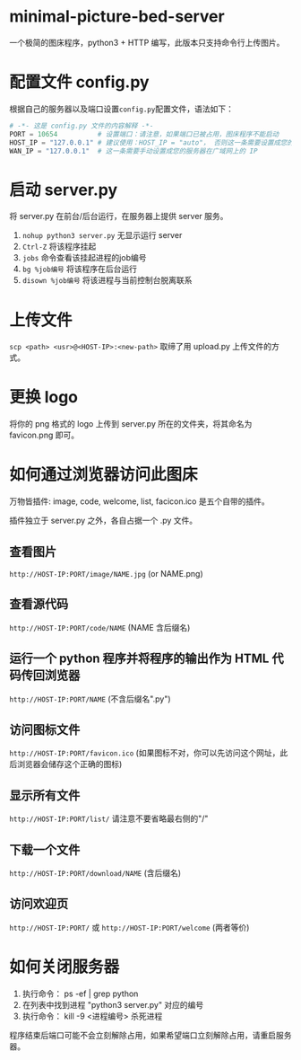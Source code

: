 # minimal-picture-bed-server
一个极简的图床程序，python3 + HTTP 编写，此版本只支持命令行上传图片。

# 配置文件 config.py
根据自己的服务器以及端口设置``config.py``配置文件，语法如下：

```python
# -*- 这是 config.py 文件的内容解释 -*-
PORT = 10654          # 设置端口：请注意，如果端口已被占用，图床程序不能启动
HOST_IP = "127.0.0.1" # 建议使用：HOST_IP = "auto"， 否则这一条需要设置成您的服务器在局域网中的 IP
WAN_IP = "127.0.0.1"  # 这一条需要手动设置成您的服务器在广域网上的 IP
```

# 启动 server.py
将 server.py 在前台/后台运行，在服务器上提供 server 服务。

1. ``nohup python3 server.py`` 无显示运行 server
2. ``Ctrl-Z`` 将该程序挂起
3. ``jobs`` 命令查看该挂起进程的job编号
4. ``bg %job编号`` 将该程序在后台运行
5. ``disown %job编号`` 将该进程与当前控制台脱离联系

# 上传文件

``scp <path> <usr>@<HOST-IP>:<new-path>`` 取缔了用 upload.py 上传文件的方式。

# 更换 logo

将你的 png 格式的 logo 上传到 server.py 所在的文件夹，将其命名为 favicon.png 即可。

# 如何通过浏览器访问此图床

万物皆插件: image, code, welcome, list, facicon.ico 是五个自带的插件。

插件独立于 server.py 之外，各自占据一个 .py 文件。

## 查看图片
``http://HOST-IP:PORT/image/NAME.jpg`` (or NAME.png)

## 查看源代码
``http://HOST-IP:PORT/code/NAME`` (NAME 含后缀名)

## 运行一个 python 程序并将程序的输出作为 HTML 代码传回浏览器

``http://HOST-IP:PORT/NAME`` (不含后缀名".py")

## 访问图标文件
``http://HOST-IP:PORT/favicon.ico``
(如果图标不对，你可以先访问这个网址，此后浏览器会储存这个正确的图标)

## 显示所有文件
``http://HOST-IP:PORT/list/`` 请注意不要省略最右侧的"/"

## 下载一个文件
``http://HOST-IP:PORT/download/NAME`` (含后缀名)

## 访问欢迎页
``http://HOST-IP:PORT/`` 或
``http://HOST-IP:PORT/welcome`` (两者等价)

# 如何关闭服务器

1. 执行命令： ps -ef | grep python
2. 在列表中找到进程 "python3 server.py" 对应的编号
3. 执行命令： kill -9 <进程编号> 杀死进程

程序结束后端口可能不会立刻解除占用，如果希望端口立刻解除占用，请重启服务器。

